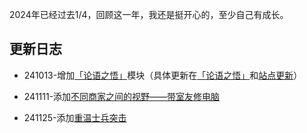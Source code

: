 2024年已经过去1/4，回顾这一年，我还是挺开心的，至少自己有成长。
## 更新日志
- 241013-增加[「论语之悟」](../论语之悟/)模块（具体更新在[「论语之悟」](../论语之悟/)和[站点更新](/update/更新日志)）

- 241111-添加[不同商家之间的视野——带室友修电脑](../2024/不同商家的视野)

- 241125-添加[重温士兵突击](../2024/重温士兵突击)